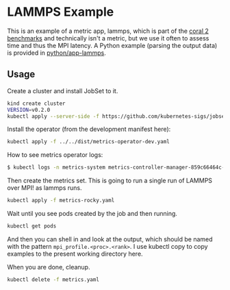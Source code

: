 # LAMMPS Example

This is an example of a metric app, lammps, which is part of the [coral 2 benchmarks](https://asc.llnl.gov/coral-2-benchmarks) and technically
isn't a metric, but we use it often to assess time and thus the MPI latency. A Python example (parsing the output data)
is provided in [python/app-lammps](../../python/app-lammps).

## Usage

Create a cluster and install JobSet to it.

```bash
kind create cluster
VERSION=v0.2.0
kubectl apply --server-side -f https://github.com/kubernetes-sigs/jobset/releases/download/$VERSION/manifests.yaml
```

Install the operator (from the development manifest here):

```bash
kubectl apply -f ../../dist/metrics-operator-dev.yaml
```

How to see metrics operator logs:

```bash
$ kubectl logs -n metrics-system metrics-controller-manager-859c66464c-7rpbw
```

Then create the metrics set. This is going to run a single run of LAMMPS over MPI!
as lammps runs.

```bash
kubectl apply -f metrics-rocky.yaml
```

Wait until you see pods created by the job and then running.

```bash
kubectl get pods
```

And then you can shell in and look at the output, which should be named with the pattern `mpi_profile.<proc>.<rank>`.
I use kubectl copy to copy examples to the present working directory here.

When you are done, cleanup.

```bash
kubectl delete -f metrics.yaml
```